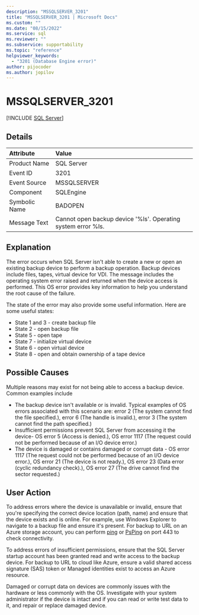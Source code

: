 ```yaml
---
description: "MSSQLSERVER_3201"
title: "MSSQLSERVER_3201 | Microsoft Docs"
ms.custom: ""
ms.date: "08/15/2022"
ms.service: sql
ms.reviewer: ""
ms.subservice: supportability
ms.topic: "reference"
helpviewer_keywords: 
  - "3201 (Database Engine error)"
author: pijocoder
ms.author: jopilov
---
```

# MSSQLSERVER_3201
 [!INCLUDE [SQL Server](../../includes/applies-to-version/sqlserver.md)]
  
## Details  
  
| Attribute | Value |  
| :-------- | :---- |  
|Product Name|SQL Server|  
|Event ID|3201|  
|Event Source|MSSQLSERVER|  
|Component|SQLEngine|  
|Symbolic Name|BADOPEN|  
|Message Text| Cannot open backup device '%ls'. Operating system error %ls.|  
  
## Explanation

The error occurs when SQL Server isn't able to create a new or open an existing backup device to perform a backup operation. Backup devices include files, tapes, virtual device for VDI. The message includes the operating system error raised and returned when the device access is performed. This OS error provides key information to help you understand the root cause of the failure.

The state of the error may also provide some useful information. Here are some useful states:

- State 1 and 3 - create backup file
- State 2 - open backup file
- State 5 - open tape
- State 7 - initialize virtual device
- State 6 - open virtual device
- State 8 - open and obtain ownership of a tape device

## Possible Causes

Multiple reasons may exist for not being able to access a backup device. Common examples include 
- The backup device isn't available or is invalid. Typical examples of OS errors associated with this scenario are: error 2 (The system cannot find the file specified.), error 6 (The handle is invalid.), error 3 (The system cannot find the path specified.)
- Insufficient permissions prevent SQL Server from accessing it the device- OS error 5 (Access is denied.), OS error 1117 (The request could not be performed because of an I/O device error.)
- The device is damaged or contains damaged or corrupt data - OS error 1117 (The request could not be performed because of an I/O device error.), OS error 21 (The device is not ready.), OS error 23 (Data error (cyclic redundancy check).), OS error 27 (The drive cannot find the sector requested.)


## User Action  

To address errors where the device is unavailable or invalid, ensure that you're specifying the correct device location (path, name) and ensure that the device exists and is online. For example, use Windows Explorer to navigate to a backup file and ensure it's present. For backup to URL on an Azure storage account, you can perform [ping](/windows-server/administration/windows-commands/ping) or [PsPing](/sysinternals/downloads/psping) on port 443 to check connectivity.

To address errors of insufficient permissions, ensure that the SQL Server startup account has been granted read and write access to the backup device. For backup to URL to cloud like Azure, ensure a valid shared access signature (SAS) token or Managed identities exist to access an Azure resource.

Damaged or corrupt data on devices are commonly issues with the hardware or less commonly with the OS. Investigate with your system administrator if the device is intact and if you can read or write test data to it, and repair or replace damaged device.
